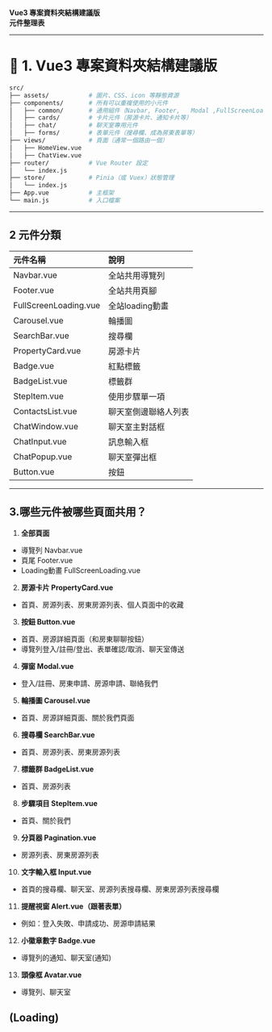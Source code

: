 

 **Vue3 專案資料夾結構建議版**  
 **元件整理表**

---

# 📁 1. Vue3 專案資料夾結構建議版

```bash
src/
├── assets/           # 圖片、CSS、icon 等靜態資源
├── components/       # 所有可以重複使用的小元件
│   ├── common/       # 通用組件（Navbar, Footer,   Modal ,FullScreenLoading等）
│   ├── cards/        # 卡片元件（房源卡片、通知卡片等）
│   ├── chat/         # 聊天室專用元件
│   ├── forms/        # 表單元件（搜尋欄、成為房東表單等）
├── views/            # 頁面（通常一個路由一個）
│   ├── HomeView.vue
│   ├── ChatView.vue
├── router/           # Vue Router 設定
│   └── index.js
├── store/            # Pinia（或 Vuex）狀態管理
│   └── index.js
├── App.vue           # 主框架
└── main.js           # 入口檔案
```

---


## 2 元件分類

| 元件名稱 | 說明 |
|:---|:---|
| Navbar.vue        | 全站共用導覽列 |
| Footer.vue        | 全站共用頁腳 |
| FullScreenLoading.vue | 全站loading動畫 |
| Carousel.vue      | 輪播圖 |
| SearchBar.vue     | 搜尋欄 |
| PropertyCard.vue  | 房源卡片 |
| Badge.vue         | 紅點標籤 |
| BadgeList.vue     | 標籤群 |
| StepItem.vue      | 使用步驟單一項 |
| ContactsList.vue  | 聊天室側邊聯絡人列表 |
| ChatWindow.vue    | 聊天室主對話框 |
| ChatInput.vue     | 訊息輸入框 |
| ChatPopup.vue     | 聊天室彈出框 |
| Button.vue        | 按鈕 |

---

## 3.哪些元件被哪些頁面共用？

1. **全部頁面**
- 導覽列 Navbar.vue
- 頁尾 Footer.vue
- Loading動畫 FullScreenLoading.vue

2. **房源卡片 PropertyCard.vue**
- 首頁、房源列表、房東房源列表、個人頁面中的收藏

3. **按鈕 Button.vue**
- 首頁、房源詳細頁面（和房東聊聊按鈕）
- 導覽列登入/註冊/登出、表單確認/取消、聊天室傳送

4. **彈窗 Modal.vue**
- 登入/註冊、房東申請、房源申請、聯絡我們

5. **輪播圖 Carousel.vue**
- 首頁、房源詳細頁面、關於我們頁面

6. **搜尋欄 SearchBar.vue**
- 首頁、房源列表、房東房源列表

7. **標籤群 BadgeList.vue**
- 首頁、房源列表

8. **步驟項目 StepItem.vue**
- 首頁、關於我們

9. **分頁器 Pagination.vue**
- 房源列表、房東房源列表

10. **文字輸入框 Input.vue**
- 首頁的搜尋欄、聊天室、房源列表搜尋欄、房東房源列表搜尋欄

11. **提醒視窗 Alert.vue（跟著表單）**
- 例如：登入失敗、申請成功、房源申請結果

12. **小徽章數字 Badge.vue**
- 導覽列的通知、聊天室(通知)

13. **頭像框 Avatar.vue**
- 導覽列、聊天室

(Loading)
---


